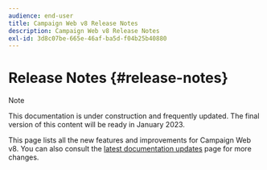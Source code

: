 ```yaml
---
audience: end-user
title: Campaign Web v8 Release Notes
description: Campaign Web v8 Release Notes
exl-id: 3d8c07be-665e-46af-ba5d-f04b25b40880
---
```

# Release Notes {#release-notes}

>[!NOTE]
>
>This documentation is under construction and frequently updated. The final version of this content will be ready in January 2023.

This page lists all the new features and improvements for Campaign Web v8. You can also consult the [latest documentation updates](documentation-updates.md) page for more changes.
